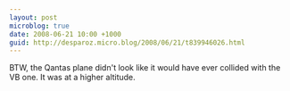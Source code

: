 ```yaml
---
layout: post
microblog: true
date: 2008-06-21 10:00 +1000
guid: http://desparoz.micro.blog/2008/06/21/t839946026.html
---
```

BTW, the Qantas plane didn't look like it would have ever collided with the VB one.  It was at a higher altitude.
